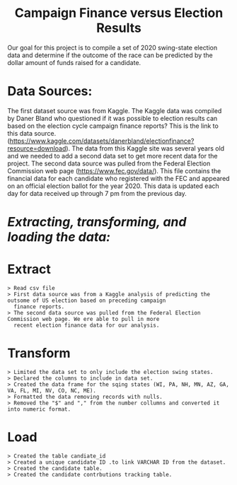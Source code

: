 <h1 Align="center"> Campaign Finance versus Election Results </h1>

Our goal for this project is to compile a set of 2020 swing-state election data and determine if the outcome of the race can be predicted by the dollar amount of funds raised for a candidate.
  
#  **Data Sources:**   
The first dataset source was from Kaggle.  The Kaggle data was compiled by Daner Bland who questioned if it was possible to election results can based on the election cycle campaign finance reports?  This is the link to this data source. (https://www.kaggle.com/datasets/danerbland/electionfinance?resource=download).  The data from this Kaggle site was several years old and we needed to add a second data set to get more recent data for the project. The second data source was pulled from the Federal Election Commission web page (https://www.fec.gov/data/). This file contains the financial data for each candidate who registered with the FEC and appeared on an official election ballot for the year 2020.  This data is updated each day for data received up through 7 pm from the previous day. 

#  *Extracting, transforming, and loading the data:*

  # Extract
    > Read csv file
    > First data source was from a Kaggle analysis of predicting the outsome of US election based on preceding campaign
      finance reports.
    > The second data source was pulled from the Federal Election Commission web page. We ere able to pull in more 
      recent election finance data for our analysis.

 
 # Transform
    > Limited the data set to only include the election swing states.
    > Declared the columns to include in data set.
    > Created the data frame for the sqing states (WI, PA, NH, MN, AZ, GA, VA, FL, MI, NV, CO, NC, ME).
    > Formatted the data removing records with nulls.
    > Removed the "$" and "," from the number collumns and converted it into numeric format.
    
  # Load
    > Created the table candiate_id
    > Created a unique candidate ID .to link VARCHAR ID from the dataset.
    > Created the candidate table.
    > Created the candidate contrbutions tracking table.
 
